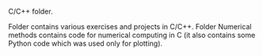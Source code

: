 C/C++ folder.

Folder contains various exercises and projects in C/C++. Folder Numerical methods contains code for numerical computing in C 
(it also contains some Python code which was used only for plotting).

 
